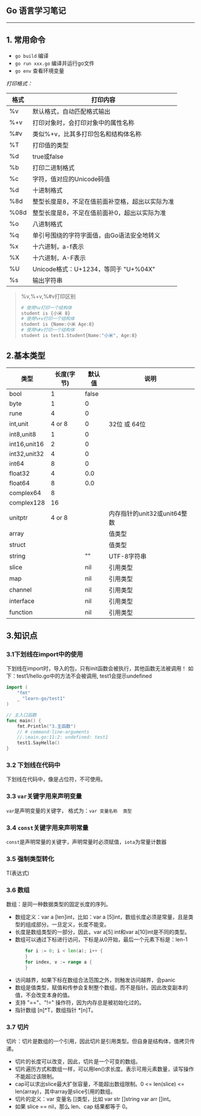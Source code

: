 ## Go 语言学习笔记

---
## 1. 常用命令

- `go build` 编译
- `go run xxx.go` 编译并运行go文件
- `go env` 查看环境变量

*打印格式：*

| 格式   | 打印内容                          |
|------|-------------------------------|
| %v   | 默认格式，自动匹配格式输出                 |
| %+v  | 打印对象时，会打印对象中的属性名称             |
| %#v  | 类似%+v，比其多打印包名和结构体名称           |
| %T   | 打印值的类型                        |
| %d   | true或false                    |
| %b   | 打印二进制格式                       |
| %c   | 字符，值对应的Unicode码值              |
| %d   | 十进制格式                         |
| %8d  | 整型长度是8，不足在值前面补空格，超出以实际为准      |
| %08d | 整型长度是8，不足在值前面补0，超出以实际为准       |
| %o   | 八进制格式                         |
| %q   | 单引号围绕的字符字面值，由Go语法安全地转义        |
| %x   | 十六进制，a-f表示                    |
| %X   | 十六进制，A-F表示                    |
| %U   | Unicode格式：U+1234，等同于 "U+%04X" |
| %s   | 输出字符串                         |

> %v,%+v,%#v打印区别
> ```bash
> # 使用%v打印一个结构体
> student is {小米 8}
> # 使用%+v打印一个结构体
> student is {Name:小米 Age:8}
> # 使用%#v打印一个结构体
> student is test1.Student{Name:"小米", Age:8}
> ```

## 2.基本类型

| 类型 | 长度(字节) | 默认值 | 说明   |
|---- |--------|-----|------|
|bool | 1      | false |
|byte | 1      | 0 |
|rune | 4      | 0 |
|int,unit| 4 or 8 | 0 | 32位 或 64位|
|int8,unit8| 1 | 0 | |
|int16,unit16| 2 | 0 | |
|int32,unit32| 4 | 0 | |
|int64| 8 | 0 | |
|float32| 4 | 0.0 | |
|float64| 8 | 0.0 | |
|complex64|8| | |
|complex128| 16 | |
|unitptr|4 or 8| |内存指针的unit32或unit64整数|
|array| | |值类型 |
|struct| | |值类型|
|string| |""|UTF-8字符串|
|slice| |nil |引用类型|
|map| |nil|引用类型|
|channel| | nil|引用类型|
|interface| |nil|引用类型|
|function| |nil|引用类型|

## 3.知识点

### 3.1下划线在import中的使用

下划线在import时，导入的包，只有init函数会被执行，其他函数无法被调用！
如下：test1/hello.go中的方法不会被调用, test1会提示undefined
```go
import (
	"fmt"
	_ "learn-go/test1" 
)

// 主入口函数
func main() {
    fmt.Println("3.主函数")
    // # command-line-arguments
    //.\main.go:11:2: undefined: test1
    test1.SayHello()
}
```

### 3.2 下划线在代码中

下划线在代码中，像是占位符，不可使用。

### 3.3 `var`关键字用来声明变量

`var`是声明变量的关键字，
格式为：`var 变量名称  类型`

### 3.4 `const`关键字用来声明常量
`const`是声明常量的关键字，声明常量时必须赋值，`iota`为常量计数器

### 3.5 强制类型转化

T(表达式)

### 3.6 数组
数组：是同一种数据类型的固定长度的序列。
- 数组定义：var a [len]int，比如：var a [5]int，数组长度必须是常量，且是类型的组成部分。一旦定义，长度不能变。
- 长度是数组类型的一部分，因此，var a[5] int和var a[10]int是不同的类型。
- 数组可以通过下标进行访问，下标是从0开始，最后一个元素下标是：len-1

```go
       for i := 0; i < len(a); i++ {
       }
       for index, v := range a {
       }
```

- 访问越界，如果下标在数组合法范围之外，则触发访问越界，会panic
- 数组是值类型，赋值和传参会复制整个数组，而不是指针。因此改变副本的值，不会改变本身的值。
- 支持 "=="、"!=" 操作符，因为内存总是被初始化过的。
- 指针数组 [n]*T，数组指针 *[n]T。

### 3.7 切片
切片：切片是数组的一个引用，因此切片是引用类型。但自身是结构体，值拷贝传递。
- 切片的长度可以改变，因此，切片是一个可变的数组。
- 切片遍历方式和数组一样，可以用len()求长度。表示可用元素数量，读写操作不能超过该限制。
- cap可以求出slice最大扩张容量，不能超出数组限制。0 <= len(slice) <= len(array)，其中array是slice引用的数组。
- 切片的定义：var 变量名 []类型，比如 var str []string  var arr []int。
- 如果 slice == nil，那么 len、cap 结果都等于 0。

